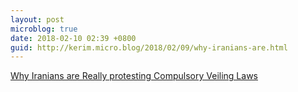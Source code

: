 ```yaml
---
layout: post
microblog: true
date: 2018-02-10 02:39 +0800
guid: http://kerim.micro.blog/2018/02/09/why-iranians-are.html
---
```

[Why Iranians are Really protesting Compulsory Veiling Laws](https://www.juancole.com/2018/02/iranians-protesting-compulsory.html)
